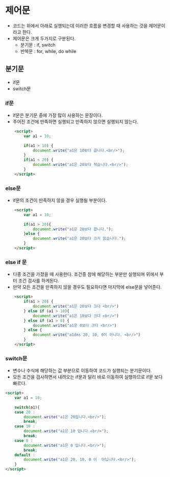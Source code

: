 # 제어문

- 코드는 위에서 아래로 실행되는데 이러한 흐름을 변경할 때 사용하는 것을 제어문이라고 한다.
- 제어문은 크게 두가지로 구분된다.
  - 분기문 : if, switch
  - 반복문 : for, while, do while

## 분기문

- if문
- switch문

### if문

- if문은 분기문 중에 가장 많이 사용하는 문장이다.
- 주어진 조건에 만족하면 실행되고 만족하지 않으면 실행되지 않는다.

```html
	<script>
		var a1 = 10;
		
		if(a1 > 10) {
			document.write("a1은 10보다 큽니다.<br/>");
		}
		if(a1 < 20) {
			document.write("a1은 20보다 작습니다.<br/>");
		}
	</script>
```

### else문

- if문의 조건이 만족하지 않을 경우 실행될 부분이다.

```html
	<script>
		var a1 = 10;
	
		if(a1 > 20){
			document.write("a1은 20보다 큽니다.");
		}else {
			document.write("a1은 20보다 크지 않습니다.");
		}
	</script>
```

### else if 문

- 다중 조건을 가졌을 때 사용한다. 조건중 참에 해당하는 부분만 실행되며 위에서 부터 조건 검사를 하게된다.
- 만약 모든 조건을 만족하지 않을 경우도 필요하다면 마지막에 else문을 넣어준다.

```html
    <script>
		if(a1 > 20) {
			document.write("a1은 20보다 크다 <br/>")
		} else if (a1 > 10){
			document.write("a1은 10보다 크다 <br/>")
		} else if (a1 > 0) {
			document.write("a1은 0보다 크다 <br/>")
		} else {
			document.write("a1dms 20, 10, 0이 아니다. <br/>")
		}
    </script>
```

### switch문

- 변수나 수식에 해당하는 값 부분으로 이동하여 코드가 실행되는 분기문이다.
- 모든 조건을 검사하면서 내려오는 if문과 달리 바로 이동하여 실행하므로 if문 보다 빠르다.

```html
<script>
    var a1 = 10;
    
    switch(a1){
    case 20 :
        document.write("a1은 20입니다.<br/>");
        break;
    case 10 :
        document.write("a1은 10 입니다.<br/>");
        break;
    case 0 :
        document.write("a1은 0 입니다.<br/>");
        break;
    default :
        document.write("a1은 20, 10, 0 이  아닙니다.<br/>");
    }
</script>
```
